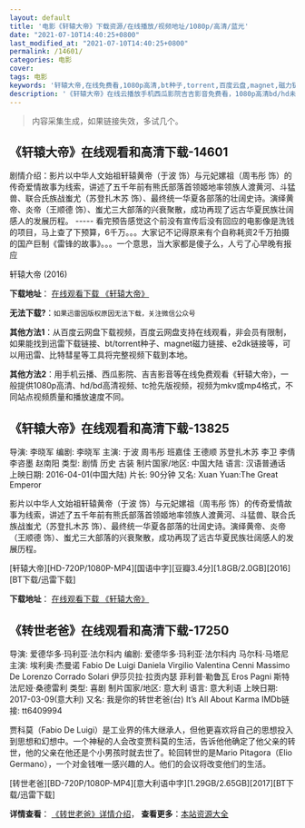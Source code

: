 ```yaml
---
layout: default
title: '电影《轩辕大帝》下载资源/在线播放/视频地址/1080p/高清/蓝光'
date: "2021-07-10T14:40:25+0800"
last_modified_at: "2021-07-10T14:40:25+0800"
permalink: /14601/
categories: 电影
cover:
tags: 电影
keywords: '轩辕大帝,在线免费看,1080p高清,bt种子,torrent,百度云盘,magnet,磁力链,迅雷下载资源'
description: '《轩辕大帝》在线云播放手机西瓜影院吉吉影音免费看，1080p高清bd/hd未删减完整版和tc抢先枪版，mkv/mp4格式，附带bt/torrent种子、magnet/磁力链、百度云盘、网盘资源迅雷下载链接'
---
```


>内容采集生成，如果链接失效，多试几个。


## 《轩辕大帝》在线观看和高清下载-14601

剧情介绍：影片以中华人文始祖轩辕黄帝（于波 饰）与元妃嫘祖（周韦彤 饰）的传奇爱情故事为线索，讲述了五千年前有熊氏部落首领姬地率领族人渡黄河、斗猛兽、联合氏族战蚩尤（苏登扎木苏 饰）、最终统一华夏各部落的壮阔史诗。演绎黄帝、炎帝（王顺德 饰）、蚩尤三大部落的兴衰聚散，成功再现了远古华夏民族壮阔感人的发展历程。 ----- 看完预告感觉这个前没有宣传后没有回应的电影像是洗钱的项目，马上查了下预算，6千万。。。大家记不记得原来有个自称耗资2千万拍摄的国产巨制《雷锋的故事》。。。一个意思，当大家都是傻子么，人亏了心早晚有报应


轩辕大帝 (2016)

**下载地址**： [在线观看下载 《轩辕大帝》](https://www.btbtdy.me/btdy/dy5145.html) 


**无法下载?**：`如果迅雷因版权原因无法下载，关注微信公众号 `

**其他方法1**：从百度云网盘下载视频，百度云网盘支持在线观看，非会员有限制，如果能找到迅雷下载链接、bt/torrent种子、magnet磁力链接、e2dk链接等，可以用迅雷、比特彗星等工具将完整视频下载到本地。

**其他方法2**：用手机云播、西瓜影院、吉吉影音等在线免费观看《轩辕大帝》，一般提供1080p高清、hd/bd高清视频、tc抢先版视频，视频为mkv或mp4格式，不同站点视频质量和播放速度不同。


## 《轩辕大帝》在线观看和高清下载-13825

导演: 李晓军 编剧: 李晓军 主演: 于波 周韦彤 班嘉佳 王德顺 苏登扎木苏 李卫 李倩 李咨墨 赵南阳 类型: 剧情 历史 古装 制片国家/地区: 中国大陆 语言: 汉语普通话 上映日期: 2016-04-01(中国大陆) 片长: 90分钟 又名: Xuan Yuan:The Great Emperor

影片以中华人文始祖轩辕黄帝（于波 饰）与元妃嫘祖（周韦彤 饰）的传奇爱情故事为线索，讲述了五千年前有熊氏部落首领姬地率领族人渡黄河、斗猛兽、联合氏族战蚩尤（苏登扎木苏 饰）、最终统一华夏各部落的壮阔史诗。演绎黄帝、炎帝（王顺德 饰）、蚩尤三大部落的兴衰聚散，成功再现了远古华夏民族壮阔感人的发展历程。


[轩辕大帝][HD-720P/1080P-MP4][国语中字][豆瓣3.4分][1.8GB/2.0GB][2016][BT下载/迅雷下载]

**下载地址**： [在线观看下载 《轩辕大帝》](https://www.btdx8.com/torrent/xuan_yuan_the_great_emperor_2016.html) 


## 《转世老爸》在线观看和高清下载-17250

导演: 爱德华多·玛利亚·法尔科内 编剧: 爱德华多·玛利亚·法尔科内 马尔科·马塔尼 主演: 埃利奥·杰曼诺 Fabio De Luigi Daniela Virgilio Valentina Cenni Massimo De Lorenzo Corrado Solari 伊莎贝拉·拉贡内瑟 菲利普·勒鲁瓦 Eros Pagni 斯特法尼娅·桑德雷利 类型: 喜剧 制片国家/地区: 意大利 语言: 意大利语 上映日期: 2017-03-09(意大利) 又名: 我是你的转世老爸(台) It’s All About Karma IMDb链接: tt6409994

贾科莫（Fabio De Luigi）是工业界的伟大继承人，但他更喜欢将自己的思想投入到思想和幻想中。一个神秘的人会改变贾科莫的生活，告诉他他确定了他父亲的转世，他的父亲在他还是个小男孩时就去世了。轮回转世的是Mario Pitagora（Elio Germano），一个对金钱唯一感兴趣的人。他们的会议将改变他们的生活。


[转世老爸][BD-720P/1080P-MP4][意大利语中字][1.29GB/2.65GB][2017][BT下载/迅雷下载]

**详情查看**： [《转世老爸》详情介绍](/movie/17250/)， **查看更多**：[本站资源大全](/movie/t/all/)


